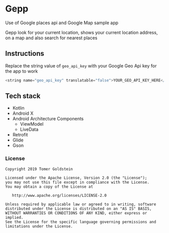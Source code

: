 # Gepp
Use of Google places api and Google Map sample app

Gepp look for your current location, 
shows your current location address, on a map and also search for nearest places

## Instructions
Replace the string value of `geo_api_key` with your Google Geo Api key for the app to work
```groovy
<string name="geo_api_key" translatable="false">YOUR_GEO_API_KEY_HERE</string>
```

## Tech stack
* Kotlin
* Android X
* Android Architecture Components
    * ViewModel
    * LiveData
* Retrofit
* Glide
* Gson


### License
```
Copyright 2019 Tomer Goldstein

Licensed under the Apache License, Version 2.0 (the "License");
you may not use this file except in compliance with the License.
You may obtain a copy of the License at

   http://www.apache.org/licenses/LICENSE-2.0

Unless required by applicable law or agreed to in writing, software
distributed under the License is distributed on an "AS IS" BASIS,
WITHOUT WARRANTIES OR CONDITIONS OF ANY KIND, either express or implied.
See the License for the specific language governing permissions and
limitations under the License.
```


